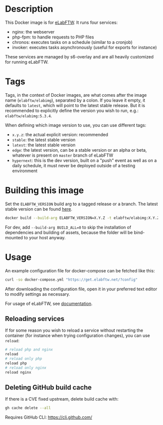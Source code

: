 # Description

This Docker image is for [eLabFTW](https://www.elabftw.net). It runs four services:

* nginx: the webserver
* php-fpm: to handle requests to PHP files
* chronos: executes tasks on a schedule (similar to a cronjob)
* invoker: executes tasks asynchronously (useful for exports for instance)

These services are managed by s6-overlay and are all heavily customized for running eLabFTW.

# Tags

Tags, in the context of Docker images, are what comes after the image name (`elabftw/elabimg`), separated by a colon. If you leave it empty, it defaults to `latest`, which will point to the latest stable release. But it is recommended to explicitly define the version you wish to run, e.g.: `elabftw/elabimg:5.3.4`.

When defining which image version to use, you can use different tags:

* `x.y.z`: the actual explicit version: recommended
* `stable`: the latest stable version
* `latest`: the latest stable version
* `edge`: the latest version, can be a stable version or an alpha or beta, whatever is present on `master` branch of eLabFTW
* `hypernext`: this is the dev version, built on a "push" event as well as on a daily schedule, it must never be deployed outside of a testing environment

# Building this image

Set the `ELABFTW_VERSION` build arg to a tagged release or a branch. The latest stable version can be found [here](https://github.com/elabftw/elabftw/releases/latest).

~~~bash
docker build --build-arg ELABFTW_VERSION=X.Y.Z -t elabftw/elabimg:X.Y.Z .
~~~

For dev, add `--build-arg BUILD_ALL=0` to skip the installation of dependencies and building of assets, because the folder will be bind-mounted to your host anyway.

# Usage

An example configuration file for docker-compose can be fetched like this:

~~~bash
curl -so docker-compose.yml "https://get.elabftw.net/?config"
~~~

After downloading the configuration file, open it in your preferred text editor to modify settings as necessary.

For usage of eLabFTW, see [documentation](https://doc.elabftw.net).

## Reloading services

If for some reason you wish to reload a service without restarting the container (for instance when trying configuration changes), you can use ``reload``:

~~~bash
# reload php and nginx
reload
# reload only php
reload php
# reload only nginx
reload nginx
~~~

## Deleting GitHub build cache

If there is a CVE fixed upstream, delete build cache with:

~~~bash
gh cache delete --all
~~~

Requires GitHub CLI: https://cli.github.com/
